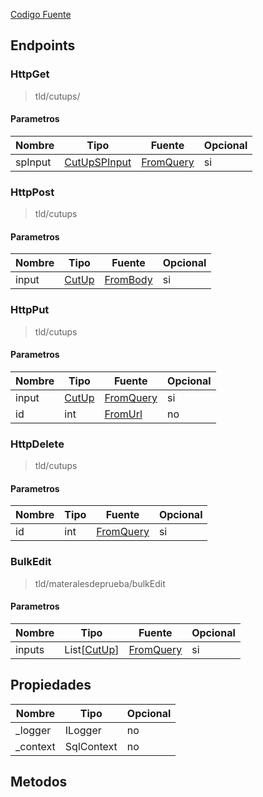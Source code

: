 
[Codigo Fuente](sourceCodeReference)


## Endpoints

### HttpGet
> tld/cutups/

#### Parametros
|Nombre|Tipo|Fuente|Opcional|
|---|---|---|---|
|spInput|[CutUpSPInput](DBAdapter/InputReference#MatInput)|[FromQuery](fromQueryReference)|si|


### HttpPost
> tld/cutups

#### Parametros
|Nombre|Tipo|Fuente|Opcional|
|---|---|---|---|
|input|[CutUp](DBAdapter/Models#CutUp)|[FromBody](fromQueryReference)|si|


### HttpPut
> tld/cutups

#### Parametros
|Nombre|Tipo|Fuente|Opcional|
|---|---|---|---|
|input|[CutUp](DBAdapter/InputReference#MatInput)|[FromQuery](fromQueryReference)|si|
|id|int|[FromUrl](fromUrlReference)|no|jV


### HttpDelete
> tld/cutups

#### Parametros
|Nombre|Tipo|Fuente|Opcional|
|---|---|---|---|
|id|int|[FromQuery](fromQueryReference)|si|


### BulkEdit
> tld/materalesdeprueba/bulkEdit

#### Parametros
|Nombre|Tipo|Fuente|Opcional|
|---|---|---|---|
|inputs|List[[CutUp](DBAdapter/InputReference#MatInput)]|[FromQuery](fromQueryReference)|si|






## Propiedades
|Nombre|Tipo|Opcional|
|---|---|---|
|_logger|ILogger|no|
|_context|SqlContext|no|

## Metodos
